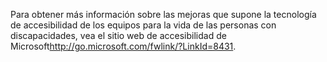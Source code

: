 <Token xmlns:xlink="http://www.w3.org/1999/xlink">Para obtener más información sobre las mejoras que supone la tecnología de accesibilidad de los equipos para la vida de las personas con discapacidades, vea el <externalLink xmlns="http://ddue.schemas.microsoft.com/authoring/2003/5"><linkText>sitio web de accesibilidad de Microsoft</linkText><linkUri>http://go.microsoft.com/fwlink/?LinkId=8431</linkUri></externalLink>.</Token>

<!--HONumber=Jun16_HO4-->


